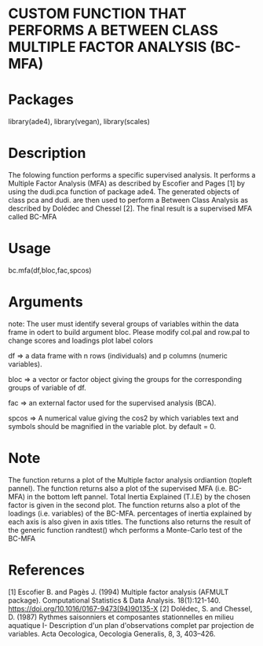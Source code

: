 # CUSTOM FUNCTION THAT PERFORMS A BETWEEN CLASS MULTIPLE FACTOR ANALYSIS (BC-MFA)

# Packages

library(ade4),
library(vegan),
library(scales)

# Description

The folowing function performs a specific supervised analysis. It performs a Multiple Factor Analysis (MFA) as described by Escofier and Pages [1] by using the dudi.pca function of package ade4. The generated objects of class pca and dudi. are then used to perform a Between Class Analysis as described by Dolédec and Chessel [2]. The final result is a supervised MFA called BC-MFA

# Usage

bc.mfa(df,bloc,fac,spcos)

# Arguments

note: The user must identify several groups of variables within the data frame in odert to build argument bloc. Please modify col.pal and row.pal to change scores and loadings plot label colors

df => a data frame with n rows (individuals) and p columns (numeric variables).

bloc => a vector or factor object giving the groups for the corresponding groups of variable of df.

fac => an external factor used for the supervised analysis (BCA). 

spcos => A numerical value giving the cos2 by which variables text and symbols should be magnified in the variable plot. by default = 0.

# Note

The function returns a plot of the Multiple factor analysis ordiantion (topleft pannel). The function returns also a plot of the supervised MFA (i.e. BC-MFA) in the bottom left pannel. Total Inertia Explained (T.I.E) by the chosen factor is given in the second plot. The function returns also a plot of the loadings (i.e. variables) of the BC-MFA. percentages of inertia explained by each axis is also given in axis titles. The functions also returns the result of the generic function randtest() whch performs a Monte-Carlo test of the BC-MFA

# References

[1] Escofier B. and Pagès J. (1994) Multiple factor analysis (AFMULT package). Computational Statistics & Data Analysis. 18(1):121-140. https://doi.org/10.1016/0167-9473(94)90135-X
[2] Dolédec, S. and Chessel, D. (1987) Rythmes saisonniers et composantes stationnelles en milieu aquatique I- Description d'un plan d'observations complet par projection de variables. Acta Oecologica, Oecologia Generalis, 8, 3, 403–426.
